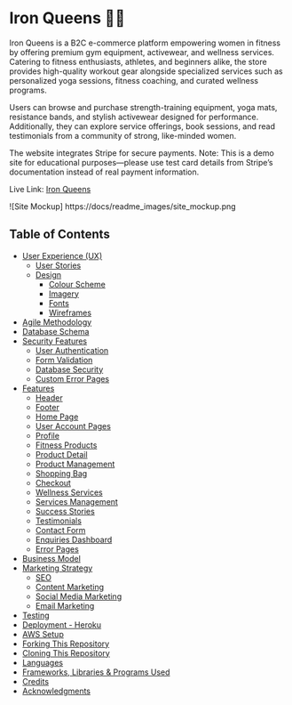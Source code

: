 # Iron Queens 🏋️‍♀️ 
Iron Queens is a B2C e-commerce platform empowering women in fitness by offering premium gym equipment, activewear, and wellness services. Catering to fitness enthusiasts, athletes, and beginners alike, the store provides high-quality workout gear alongside specialized services such as personalized yoga sessions, fitness coaching, and curated wellness programs.

Users can browse and purchase strength-training equipment, yoga mats, resistance bands, and stylish activewear designed for performance. Additionally, they can explore service offerings, book sessions, and read testimonials from a community of strong, like-minded women.

The website integrates Stripe for secure payments. Note: This is a demo site for educational purposes—please use test card details from Stripe’s documentation instead of real payment information.

Live Link: [Iron Queens](https://iron-queens-9a116e72c4d2.herokuapp.com/)

![Site Mockup] https://docs/readme_images/site_mockup.png


## Table of Contents

- [User Experience (UX)](#user-experience-ux)
  - [User Stories](#user-stories)
  - [Design](#design)
    - [Colour Scheme](#colour-scheme)
    - [Imagery](#imagery)
    - [Fonts](#fonts)
    - [Wireframes](#wireframes)
- [Agile Methodology](#agile-methodology)
- [Database Schema](#database-schema)
- [Security Features](#security-features)
  - [User Authentication](#user-authentication)
  - [Form Validation](#form-validation)
  - [Database Security](#database-security)
  - [Custom Error Pages](#custom-error-pages)
- [Features](#features)
  - [Header](#header)
  - [Footer](#footer)
  - [Home Page](#home-page)
  - [User Account Pages](#user-account-pages)
  - [Profile](#profile)
  - [Fitness Products](#fitness-products)
  - [Product Detail](#product-detail)
  - [Product Management](#product-management)
  - [Shopping Bag](#shopping-bag)
  - [Checkout](#checkout)
  - [Wellness Services](#wellness-services)
  - [Services Management](#services-management)
  - [Success Stories](#success-stories)
  - [Testimonials](#testimonials)
  - [Contact Form](#contact-form)
  - [Enquiries Dashboard](#enquiries-dashboard)
  - [Error Pages](#error-pages)
- [Business Model](#business-model)
- [Marketing Strategy](#marketing-strategy)
  - [SEO](#seo)
  - [Content Marketing](#content-marketing)
  - [Social Media Marketing](#social-media-marketing)
  - [Email Marketing](#email-marketing)
- [Testing](#testing)
- [Deployment - Heroku](#deployment---heroku)
- [AWS Setup](#aws-setup)
- [Forking This Repository](#forking-this-repository)
- [Cloning This Repository](#cloning-this-repository)
- [Languages](#languages)
- [Frameworks, Libraries & Programs Used](#frameworks-libraries--programs-used)
- [Credits](#credits)
- [Acknowledgments](#acknowledgments)